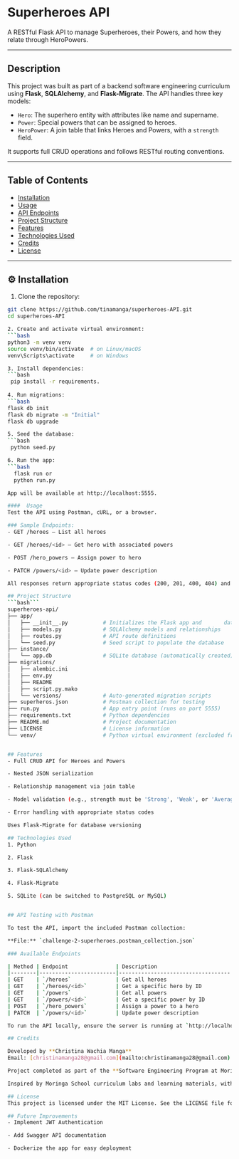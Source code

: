# Superheroes API

A RESTful Flask API to manage Superheroes, their Powers, and how they relate through HeroPowers.

---

## Description

This project was built as part of a backend software engineering curriculum using **Flask**, **SQLAlchemy**, and **Flask-Migrate**. The API handles three key models:

- `Hero`: The superhero entity with attributes like name and supername.
- `Power`: Special powers that can be assigned to heroes.
- `HeroPower`: A join table that links Heroes and Powers, with a `strength` field.

It supports full CRUD operations and follows RESTful routing conventions.

---

## Table of Contents

- [Installation](#installation)
- [Usage](#usage)
- [API Endpoints](#api-endpoints)
- [Project Structure](#project-structure)
- [Features](#features)
- [Technologies Used](#technologies-used)
- [Credits](#credits)
- [License](#license)

---

## ⚙️ Installation

1. Clone the repository:
  ```bash
 git clone https://github.com/tinamanga/superheroes-API.git
 cd superheroes-API

2. Create and activate virtual environment:
```bash
 python3 -m venv venv
 source venv/bin/activate  # on Linux/macOS
 venv\Scripts\activate     # on Windows

3. Install dependencies:
```bash
   pip install -r requirements.
   
4. Run migrations:
```bash
  flask db init
  flask db migrate -m "Initial"
  flask db upgrade

5. Seed the database:
```bash
   python seed.py

6. Run the app:
```bash
    flask run or
    python run.py

App will be available at http://localhost:5555.

####  Usage
Test the API using Postman, cURL, or a browser.

### Sample Endpoints:
- GET /heroes – List all heroes

- GET /heroes/<id> – Get hero with associated powers

- POST /hero_powers – Assign power to hero

- PATCH /powers/<id> – Update power description

All responses return appropriate status codes (200, 201, 400, 404) and JSON-formatted responses.

## Project Structure
```bash```
superheroes-api/
├── app/
│   ├── __init__.py           # Initializes the Flask app and       database
│   ├── models.py             # SQLAlchemy models and relationships
│   ├── routes.py             # API route definitions
│   └── seed.py               # Seed script to populate the database
├── instance/
│   └── app.db                # SQLite database (automatically created)
├── migrations/
│   ├── alembic.ini
│   ├── env.py
│   ├── README
│   ├── script.py.mako
│   └── versions/             # Auto-generated migration scripts
├── superheros.json           # Postman collection for testing
├── run.py                    # App entry point (runs on port 5555)
├── requirements.txt          # Python dependencies
├── README.md                 # Project documentation
├── LICENSE                   # License information
└── venv/                     # Python virtual environment (excluded from Git)


## Features
- Full CRUD API for Heroes and Powers

- Nested JSON serialization

- Relationship management via join table

- Model validation (e.g., strength must be 'Strong', 'Weak', or 'Average')

- Error handling with appropriate status codes

Uses Flask-Migrate for database versioning

## Technologies Used
1. Python

2. Flask

3. Flask-SQLAlchemy

4. Flask-Migrate

5. SQLite (can be switched to PostgreSQL or MySQL)


## API Testing with Postman

To test the API, import the included Postman collection:

**File:** `challenge-2-superheroes.postman_collection.json`

### Available Endpoints

| Method | Endpoint               | Description                       |
|--------|------------------------|-----------------------------------|
| GET    | `/heroes`              | Get all heroes                    |
| GET    | `/heroes/<id>`         | Get a specific hero by ID         |
| GET    | `/powers`              | Get all powers                    |
| GET    | `/powers/<id>`         | Get a specific power by ID        |
| POST   | `/hero_powers`         | Assign a power to a hero          |
| PATCH  | `/powers/<id>`         | Update power description          |

To run the API locally, ensure the server is running at `http://localhost:5555`.

## Credits

Developed by **Christina Wachia Manga**  
Email: [christinamanga28@gmail.com](mailto:christinamanga28@gmail.com)

Project completed as part of the **Software Engineering Program at Moringa School**.

Inspired by Moringa School curriculum labs and learning materials, with additional reference from [freeCodeCamp](https://www.freecodeca Running on http://127.0.0.1:5000mp.org/), [Hashnode](https://hashnode.com/), and the official [Flask documentation](https://flask.palletsprojects.com/).

## License
This project is licensed under the MIT License. See the LICENSE file for details.

## Future Improvements
- Implement JWT Authentication

- Add Swagger API documentation

- Dockerize the app for easy deployment